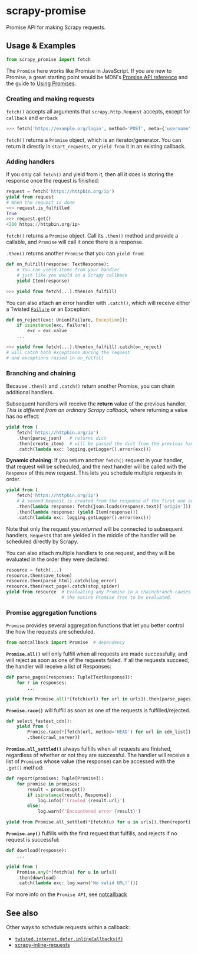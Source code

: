 # scrapy-promise

Promise API for making Scrapy requests.

## Usage & Examples

```python
from scrapy_promise import fetch
```

The `Promise` here works like Promise in JavaScript. If you are new to Promise, a great starting point would be MDN's
[Promise API reference](https://developer.mozilla.org/en-US/docs/Web/JavaScript/Reference/Global_Objects/Promise)
and the guide to [Using Promises](https://developer.mozilla.org/en-US/docs/Web/JavaScript/Guide/Using_promises).

### Creating and making requests

`fetch()` accepts all arguments that `scrapy.http.Request` accepts, except for `callback` and `errback`

```python
>>> fetch('https://example.org/login', method='POST', meta={'username': 'admin'})
```

`fetch()` returns a `Promise` object, which is an iterator/generator. You can return it directly in `start_requests`,
or `yield from` it in an existing callback.

### Adding handlers

If you only call `fetch()` and yield from it, then all it does is storing the response once the request is finished:

```python
request = fetch('https://httpbin.org/ip')
yield from request
# When the request is done
>>> request.is_fulfilled
True
>>> request.get()
<200 https://httpbin.org/ip>
```

`fetch()` returns a `Promise` object. Call its `.then()` method and provide a callable, and `Promise` will call it once there is a response.

`.then()` returns another `Promise` that you can `yield from`:

```python
def on_fulfill(response: TextResponse):
    # You can yield items from your handler
    # just like you would in a Scrapy callback
    yield Item(response)

>>> yield from fetch(...).then(on_fulfill)
```

You can also attach an error handler with `.catch()`, which will receive either a Twisted
[`Failure`](https://twistedmatrix.com/documents/current/api/twisted.python.failure.Failure.html) or an Exception:

```python
def on_reject(exc: Union[Failure, Exception]):
    if isinstance(exc, Failure):
        exc = exc.value
    ...

>>> yield from fetch(...).then(on_fulfill).catch(on_reject)
# will catch both exceptions during the request
# and exceptions raised in on_fulfill
```

### Branching and chaining

Because `.then()` and `.catch()` return another Promise, you can chain additional handlers.

Subsequent handlers
will receive the **return** value of the previous handler. _This is different from an ordinary Scrapy callback,_
where returning a value has no effect:

```python
yield from (
    fetch('https://httpbin.org/ip')
    .then(parse_json)   # returns dict
    .then(create_item)  # will be passed the dict from the previous handler
    .catch(lambda exc: logging.getLogger().error(exc)))
```

**Dynamic chaining**: If you return another `fetch()` request in your handler, that request will be scheduled,
and the next handler will be called with the `Response` of this new request. This lets you schedule multiple
requests in order. 

```python
yield from (
    fetch('https://httpbin.org/ip')
    # A second Request is created from the response of the first one and is scheduled.
    .then(lambda response: fetch(json.loads(response.text)['origin']))
    .then(lambda response: (yield Item(response)))
    .catch(lambda exc: logging.getLogger().error(exc)))
```

Note that only the request you _returned_ will be connected to subsequent handlers, `Request`s that are yielded
in the middle of the handler will be scheduled directly by Scrapy.

You can also attach multiple handlers to one request, and they will be evaluated in the order they were
declared:

```python
resource = fetch(...)
resource.then(save_token)
resource.then(parse_html).catch(log_error)
resource.then(next_page).catch(stop_spider)
yield from resource  # Evaluating any Promise in a chain/branch causes
                     # the entire Promise tree to be evaluated.
```

### Promise aggregation functions

`Promise` provides several aggregation functions that let you better control the how the requests are scheduled.

```python
from notcallback import Promise  # dependency
```

**`Promise.all()`** will only fulfill when all requests are made successfully, and will reject as soon as one of
the requests failed. If all the requests succeed, the handler will receive a list of Responses:

```python
def parse_pages(responses: Tuple[TextResponse]):
    for r in responses:
        ...

yield from Promise.all(*[fetch(url) for url in urls]).then(parse_pages)
```

**`Promise.race()`** will fulfill as soon as one of the requests is fulfilled/rejected.

```python
def select_fastest_cdn():
    yield from (
        Promise.race(*[fetch(url, method='HEAD') for url in cdn_list])
        .then(crawl_server))
```

**`Promise.all_settled()`** always fulfills when all requests are finished, regardless of whether or not
they are successful. The handler will receive a list of `Promise`s whose value (the response) can be accessed
with the `.get()` method:

```python
def report(promises: Tuple[Promise]):
    for promise in promises:
        result = promise.get()
        if isinstance(result, Response):
            log.info(f'Crawled {result.url}')
        else:
            log.warn(f'Encountered error {result}')

yield from Promise.all_settled(*[fetch(u) for u in urls]).then(report)
```

**`Promise.any()`** fulfills with the first request that fulfills, and rejects if no request is successful:

```python
def download(response):
    ...

yield from (
    Promise.any(*[fetch(u) for u in urls])
    .then(download)
    .catch(lambda exc: log.warn('No valid URL!')))
```

For more info on the `Promise API`, see [notcallback](https://github.com/monotony113/notcallback)

## See also

Other ways to schedule requests within a callback:
- [`twisted.internet.defer.inlineCallbacks(f)`](https://twistedmatrix.com/documents/current/api/twisted.internet.defer.inlineCallbacks.html)
- [scrapy-inline-requests](https://github.com/rmax/scrapy-inline-requests)
